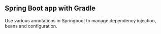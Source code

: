 ## Spring Boot app with Gradle
Use various annotations in Springboot to manage dependency injection, beans and configuration.
